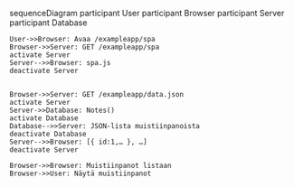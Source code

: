 sequenceDiagram
    participant User
    participant Browser
    participant Server
    participant Database

    User->>Browser: Avaa /exampleapp/spa
    Browser->>Server: GET /exampleapp/spa
    activate Server
    Server-->>Browser: spa.js 
    deactivate Server


    Browser->>Server: GET /exampleapp/data.json
    activate Server
    Server->>Database: Notes()
    activate Database
    Database-->>Server: JSON-lista muistiinpanoista
    deactivate Database
    Server-->>Browser: [{ id:1,… }, …]
    deactivate Server

    Browser->>Browser: Muistiinpanot listaan
    Browser->>User: Näytä muistiinpanot
